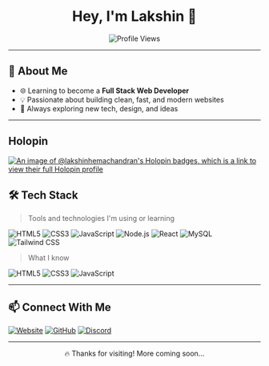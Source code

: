 <!-- Banner -->
<h1 align="center">Hey, I'm Lakshin 👋</h1>

<p align="center">
  <img src="https://komarev.com/ghpvc/?username=lakshinhemachandran&label=Profile%20Views&color=blue&style=for-the-badge" alt="Profile Views" />
</p>

---

## 🚀 About Me

- 🌐 Learning to become a **Full Stack Web Developer**
- 💡 Passionate about building clean, fast, and modern websites
- 🧠 Always exploring new tech, design, and ideas

---

## Holopin
[![An image of @lakshinhemachandran's Holopin badges, which is a link to view their full Holopin profile](https://holopin.me/lakshinhemachandran)](https://holopin.io/@lakshinhemachandran)

## 🛠 Tech Stack

> Tools and technologies I'm using or learning

![HTML5](https://img.shields.io/badge/-HTML5-E34F26?logo=html5&logoColor=white&style=for-the-badge)
![CSS3](https://img.shields.io/badge/-CSS3-1572B6?logo=css3&logoColor=white&style=for-the-badge)
![JavaScript](https://img.shields.io/badge/-JavaScript-F7DF1E?logo=javascript&logoColor=black&style=for-the-badge)
![Node.js](https://img.shields.io/badge/-Node.js-339933?logo=node.js&logoColor=white&style=for-the-badge)
![React](https://img.shields.io/badge/-React-61DAFB?logo=react&logoColor=black&style=for-the-badge)
![MySQL](https://img.shields.io/badge/-MySQL-4479A1?logo=mysql&logoColor=white&style=for-the-badge)
![Tailwind CSS](https://img.shields.io/badge/-Tailwind-38B2AC?logo=tailwind-css&logoColor=white&style=for-the-badge)

> What I know

![HTML5](https://img.shields.io/badge/-HTML5-E34F26?logo=html5&logoColor=white&style=for-the-badge)
![CSS3](https://img.shields.io/badge/-CSS3-1572B6?logo=css3&logoColor=white&style=for-the-badge)
![JavaScript](https://img.shields.io/badge/-JavaScript-F7DF1E?logo=javascript&logoColor=black&style=for-the-badge)

---

## 📫 Connect With Me

[![Website](https://img.shields.io/badge/-quantumdev.cc-000?logo=globe&logoColor=white&style=for-the-badge)](https://quantumdev.cc)
[![GitHub](https://img.shields.io/badge/-@lakshinhemachandran-181717?logo=github&logoColor=white&style=for-the-badge)](https://github.com/lakshinhemachandran)
[![Discord](https://img.shields.io/badge/-@lakshinhemachandran-5865F2?logo=discord&logoColor=white&style=for-the-badge)](https://discord.com/users/1348440369733439629)

---

<p align="center">🔥 Thanks for visiting! More coming soon...</p>
